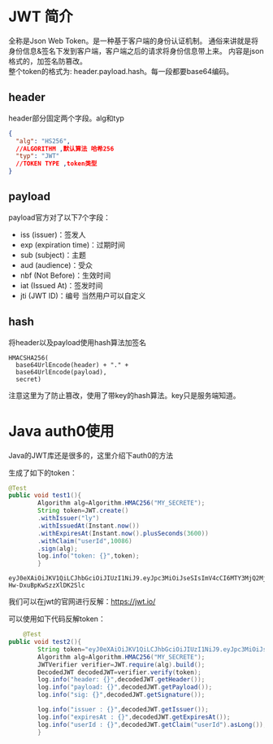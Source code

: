 # JWT 简介

全称是Json Web Token。是一种基于客户端的身份认证机制。 通俗来讲就是将身份信息&签名下发到客户端，客户端之后的请求将身份信息带上来。 内容是json格式的，加签名防篡改。 <br/>
整个token的格式为: header.payload.hash。每一段都要base64编码。

## header

header部分固定两个字段。alg和typ

```json
{
  "alg": "HS256",
  //ALGORITHM ,默认算法 哈希256
  "typ": "JWT"
  //TOKEN TYPE ,token类型
}
```

## payload

payload官方对了以下7个字段：

- iss (issuer)：签发人
- exp (expiration time)：过期时间
- sub (subject)：主题
- aud (audience)：受众
- nbf (Not Before)：生效时间
- iat (Issued At)：签发时间
- jti (JWT ID)：编号 当然用户可以自定义

## hash

将header以及payload使用hash算法加签名

```
HMACSHA256(
  base64UrlEncode(header) + "." +
  base64UrlEncode(payload),
  secret)
```

注意这里为了防止篡改，使用了带key的hash算法。key只是服务端知道。

# Java auth0使用

Java的JWT库还是很多的，这里介绍下auth0的方法

生成了如下的token：

```java
@Test
public void test1(){
        Algorithm alg=Algorithm.HMAC256("MY_SECRETE");
        String token=JWT.create()
        .withIssuer("ly")
        .withIssuedAt(Instant.now())
        .withExpiresAt(Instant.now().plusSeconds(3600))
        .withClaim("userId",10086)
        .sign(alg);
        log.info("token: {}",token);
        }
```

```
eyJ0eXAiOiJKV1QiLCJhbGciOiJIUzI1NiJ9.eyJpc3MiOiJseSIsImV4cCI6MTY3MjQ2MjQ5MiwiaWF0IjoxNjcyNDU4ODkyLCJ1c2VySWQiOjEwMDg2fQ.4nZucl_a0GiAidjN5TtVk-Hw-DxuBpKwSzzXlDK2Slc
```

我们可以在jwt的官网进行反解：https://jwt.io/

可以使用如下代码反解token：

```java
    @Test
public void test2(){
        String token="eyJ0eXAiOiJKV1QiLCJhbGciOiJIUzI1NiJ9.eyJpc3MiOiJseSIsImV4cCI6MTY3MjQ2MzA5OCwiaWF0IjoxNjcyNDU5NDk4LCJ1c2VySWQiOjEwMDg2fQ._cchq_2tZbI0j4uGzY5tEolBPHhubJryNkzss2NwJU8";
        Algorithm alg=Algorithm.HMAC256("MY_SECRETE");
        JWTVerifier verifier=JWT.require(alg).build();
        DecodedJWT decodedJWT=verifier.verify(token);
        log.info("header: {}",decodedJWT.getHeader());
        log.info("payload: {}",decodedJWT.getPayload());
        log.info("sig: {}",decodedJWT.getSignature());

        log.info("issuer : {}",decodedJWT.getIssuer());
        log.info("expiresAt : {}",decodedJWT.getExpiresAt());
        log.info("userId : {}",decodedJWT.getClaim("userId").asLong());
        }
```